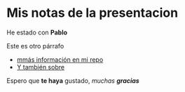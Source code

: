 # Mis notas de la presentacion

He estado con **Pablo**

Este es otro párrafo

- [mmás información en mi repo](https://blabala)
- [Y también sobre](https://aaaa)

Espero que **te haya** gustado, *muchas* ***gracias***
